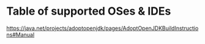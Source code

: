 # Table of supported OSes & IDEs

https://java.net/projects/adoptopenjdk/pages/AdoptOpenJDKBuildInstructions#Manual